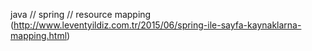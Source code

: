 java // spring // resource mapping (http://www.leventyildiz.com.tr/2015/06/spring-ile-sayfa-kaynaklarna-mapping.html)
